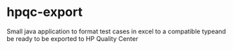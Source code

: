 hpqc-export
===========

Small java application to format test cases in excel to a compatible typeand be ready to be exported to HP Quality Center 
